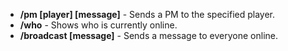 * **/pm [player] [message]** - Sends a PM to the specified player.
* **/who** - Shows who is currently online.
* **/broadcast [message]** - Sends a message to everyone online.